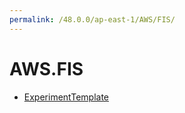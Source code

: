 ```yaml
---
permalink: /48.0.0/ap-east-1/AWS/FIS/
---
```


# AWS.FIS



* [ExperimentTemplate](ExperimentTemplate.md)